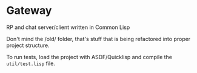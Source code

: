 # Gateway
RP and chat server/client written in Common Lisp

Don't mind the /old/ folder, that's stuff that is being refactored into proper project structure.

To run tests, load the project with ASDF/Quicklisp and compile the `util/test.lisp` file.
